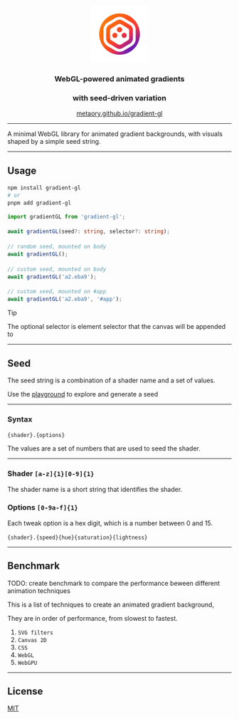 <div align="center">
    <img src=".github/assets/logo.png" alt="demo" height="128" />
    <h3>WebGL-powered animated gradients</h3>
    <h3>with seed-driven variation</h3>
    <p>
        <a href="https://metaory.github.io/gradient-gl/">
            metaory.github.io/gradient-gl
        </a>
    </p>
</div>

---

A minimal WebGL library for animated gradient backgrounds, with visuals shaped by a simple seed string.


---

## Usage

```sh
npm install gradient-gl
# or
pnpm add gradient-gl
```

```typescript
import gradientGL from 'gradient-gl';

await gradientGL(seed?: string, selector?: string);

// random seed, mounted on body
await gradientGL();

// custom seed, mounted on body
await gradientGL('a2.eba9');

// custom seed, mounted on #app
await gradientGL('a2.eba9', '#app');
```


> [!TIP]
> The optional selector is element selector that the canvas will be appended to


---

## Seed

The seed string is a combination of a shader name and a set of values.

Use the [playground](https://metaory.github.io/gradient-gl/) to explore and generate a seed

---

### Syntax

`{shader}.{options}`

The values are a set of numbers that are used to seed the shader.


---

### Shader `[a-z]{1}[0-9]{1}`

The shader name is a short string that identifies the shader.

### Options `[0-9a-f]{1}`

Each tweak option is a hex digit, which is a number between 0 and 15.

`{shader}.{speed}{hue}{saturation}{lightness}`


---

## Benchmark

TODO: create benchmark to compare the performance beween different animation techniques

This is a list of techniques to create an animated gradient background,

They are in order of performance, from slowest to fastest.

1. `SVG filters`
2. `Canvas 2D`
3. `CSS`
4. `WebGL`
5. `WebGPU`


<!-- ```html
🚧 UNDER CONSTRUCTION
<script src="https://cdn.com/gradient-gl?seed=w2.678"></script>
<script src="https://cdn.com/gradient-gl?seed=w2.678&selector=#app"></script>
``` -->

---

## License
[MIT](LICENSE)